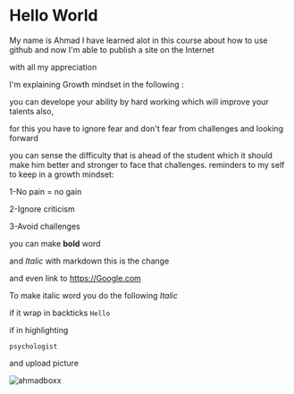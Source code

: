 # Hello World
My name is Ahmad
I have learned alot in this course about how to use github and now I'm able to publish a site on the Internet

with all my appreciation

I'm explaining Growth mindset in the following :

you can develope your ability by hard working which will improve your talents also,

for this you have to ignore fear and don't fear from challenges and looking forward 

you can sense the difficulty that is ahead of the student which it should make him better and stronger to face that challenges.
 reminders to my self to keep in a growth mindset:
 
1-No pain = no gain

2-Ignore criticism

3-Avoid challenges
 
you can make **bold** word

and *Italic* with markdown this is the change

and even link to https://Google.com
 
 To make italic word you do the following  *Italic*

if it wrap in backticks `Hello`

if in highlighting


```
psychologist
```

 
 and upload picture 
 
 ![ahmadboxx](https://amp.businessinsider.com/images/592f4169b74af41b008b5977-750-563.jpg)
 
 
